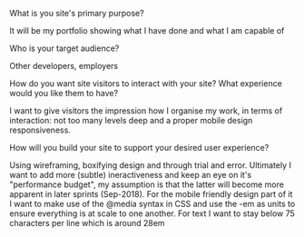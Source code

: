 What is you site's primary purpose?

It will be my portfolio showing what I have done and what I am capable of

Who is your target audience?

Other developers, employers

How do you want site visitors to interact with your site? What experience would you like them to have?

I want to give visitors the impression how I organise my work, in terms of interaction: not too many levels deep and a proper mobile design responsiveness.

How will you build your site to support your desired user experience?

Using wireframing, boxifying design and through trial and error. Ultimately I want to add more (subtle) ineractiveness and keep an eye on it's "performance budget", my assumption is that the latter will become more apparent in later sprints (Sep-2018).
For the mobile friendly design part of it I want to make use of the @media syntax in CSS and use the -em as units to ensure everything is at scale to one another.
For text I want to stay below 75 characters per line which is around 28em



